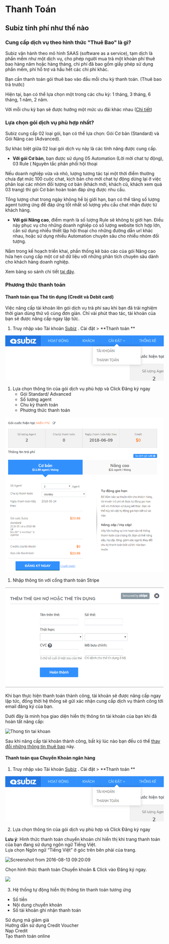 # Thanh Toán

##  Subiz tính phí như thế nào

### Cung cấp dịch vụ theo hình thức "Thuê Bao" là gì?

Subiz vận hành theo mô hình SAAS \(software as a service\), tạm dịch là phần mềm như một dịch vụ, cho phép người mua trả một khoản phí thuê bao hàng năm hoặc hàng tháng, chi phí đã bao gồm giấy phép sử dụng phần mềm, phí hỗ trợ và hầu hết các chi phí khác.

Bạn cần thanh toán gói thuê bao vào đầu mỗi chu kỳ thanh toán. \(Thuê bao trả trước\)

Hiện tại, bạn có thể lựa chọn một trong các chu kỳ: 1 tháng, 3 tháng, 6 tháng, 1 năm, 2 năm.

Với mỗi chu kỳ bạn sẽ được hưởng một mức ưu đãi khác nhau \([Chi tiết](https://subiz.com/vi/pricing.html#morestandard)\)

###  Lựa chọn gói dịch vụ phù hợp nhất?

Subiz cung cấp 02 loại gói, bạn có thể lựa chọn: Gói Cơ bản \(Standard\) và Gói Nâng cao \(Advanced\).

Sự khác biệt giữa 02 loại gói dịch vụ này là các tính năng được cung cấp.

* **Với gói Cơ bản**, bạn được sử dụng 05 Automation \(Lời mời chat tự động\), 03 Rule \( Nguyên tắc phân phối hội thoại

Nếu doanh nghiệp vừa và nhỏ, lượng tương tác tại một thời điểm thường chưa đạt mức 100 cuộc chat, kịch bản cho mời chat tự động dừng lại ở việc phân loại các nhóm đối tượng cơ bản \(khách mới, khách cũ, khách xem quá 03 trang\) thì gói Cơ bản hoàn toàn đáp ứng được nhu cầu.

Tổng lượng chat trong ngày không hề bị giới hạn, bạn có thể tăng số lượng agent tương ứng để đáp ứng tốt nhất số lượng yêu cầu chat nhận được từ khách hàng.

* **Với gói Nâng cao**, điểm mạnh là số lượng Rule sẽ không bị giới hạn. Điều này phục vụ cho những doanh nghiệp có số lượng website tích hợp lớn, cần sử dụng nhiều thiết lập hội thoại cho những đường dẫn url khác nhau, hoặc sử dụng nhiều Automation chuyên sâu cho nhiều nhóm đối tượng.

Nằm trong kế hoạch triển khai, phần thống kê báo cáo của gói Nâng cao hứa hẹn cung cấp một cơ sở dữ liệu với những phân tích chuyên sâu dành cho khách hàng doanh nghiệp.

Xem bảng so sánh chi tiết [tại đây](http://subiz.com/vi/pricing.html#morestandard).

###  Phương thức thanh toán

#### Thanh toán qua Thẻ tín dụng \(Credit và Debit card\)

Việc nâng cấp tài khoản lên gói dịch vụ trả phí sau khi bạn đã trải nghiệm thời gian dùng thử vô cùng đơn giản. Chỉ vài phút thao tác, tài khoản của bạn sẽ được nâng cấp ngay lập tức.

1. Truy nhập vào Tài khoản [Subiz](https://app.subiz.com/login?redirect=%2Factivities%2F)  . Cài đặt &gt; **Thanh toán **

![Thanh to&#xE1;n d&#x1ECB;ch v&#x1EE5; Subiz](../.gitbook/assets/image%20%282%29.png)

1. Lựa chọn thông tin của gói dịch vụ phù hợp và Click Đăng ký ngay
   * Gói Standard/ Advanced
   * Số lượng agent
   * Chu kỳ thanh toán
   * Phương thức thanh toán

![](../.gitbook/assets/image.png)

1. Nhập thông tin với cổng thanh toán Stripe

![Nh&#x1EAD;p th&#xF4;ng tin &#x111;&#x1A1;n gi&#x1EA3;n](../.gitbook/assets/image%20%281%29.png)

Khi bạn thực hiện thanh toán thành công, tài khoản sẽ được nâng cấp ngay lập tức, đồng thời hệ thống sẽ gửi xác nhận cung cấp dịch vụ thành công tới email đăng ký của bạn.

Dưới đây là minh họa giao diện hiển thị thông tin tài khoản của bạn khi đã hoàn tất nâng cấp:

![Thong tin tai khoan](https://docs.subiz.com/wp-content/uploads/2015/10/Thong-tin-tai-khoan.png)

Sau khi nâng cấp tài khoản thành công, bất kỳ lúc nào bạn đều có thể [thay đổi những thông tin thuê bao](https://docs.subiz.com/quan-ly-thong-tin-goi-dich-vu/) này. 

#### Thanh toán qua Chuyển Khoản ngân hàng 

1. Truy nhập vào Tài khoản [Subiz](https://app.subiz.com/login?redirect=%2Factivities%2F)  . Cài đặt &gt; **Thanh toán **

![Thanh to&#xE1;n d&#x1ECB;ch v&#x1EE5; Subiz](../.gitbook/assets/image%20%282%29.png)

2. Lựa chọn thông tin của gói dịch vụ phù hợp và Click Đăng ký ngay

**Lưu ý**: Hình thức thanh toán chuyển khoản chỉ hiển thị khi trang thanh toán của bạn đang sử dụng ngôn ngữ Tiếng Việt.  
Lựa chọn Ngôn ngữ “Tiếng Việt” ở góc trên bên phải của trang.

![Screenshot from 2016-08-13 09:20:09](https://docs.subiz.com/wp-content/uploads/2016/01/Screenshot-from-2016-08-13-092009.png)

Chọn hình thức thanh toán Chuyển khoản & Click vào Đăng ký ngay.

![](https://docs.subiz.com/wp-content/uploads/2016/01/Screenshot-from-2016-08-13-092058.png)

3. Hệ thống tự động hiển thị thông tin thanh toán tương ứng

* Số tiền
* Nội dung chuyển khoản
* Số tài khoản ghi nhận thanh toán

  
Sử dụng mã giảm giá   
Hướng dẫn sử dụng Credit Voucher   
Nạp Credit   
Tạo thanh toán online

